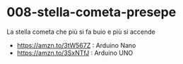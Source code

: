 # 008-stella-cometa-presepe
La stella cometa che più si fa buio e più si accende

* https://amzn.to/3tW567Z : Arduino Nano
* https://amzn.to/3SxNTfJ : Arduino UNO
